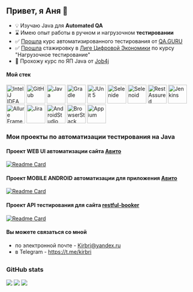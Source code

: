 ## Привет, я Аня 👋

- 💡 Изучаю Java для **Automated QA**
- ⌛️ Имею опыт работы в ручном и нагрузочном **тестировании**
- ✅ [Прошла](certificate/Certificate_qaguru_2.png) курс автоматизированного тестирования от [QA.GURU](https://qa.guru/java)
- ✅ [Прошла](certificate/Certificate_Digital_Economy_League.png) стажировку в [Лиге Цифровой Экономики](https://www.digitalleague.ru) по курсу "Нагрузочное тестирование"
- 🔄 Прохожу курс по ЯП Java от [Job4j](https://job4j.ru/)

#### Мой стек

<p align="left">
<a href="https://www.jetbrains.com/idea/"><img alt="InteliJ IDEA" height="50" src="https://cdn.jsdelivr.net/gh/devicons/devicon@latest/icons/intellij/intellij-original.svg" width="50"/></a>
<a href="https://github.com/"><img alt="GitHub" height="50" src="https://cdn.jsdelivr.net/gh/devicons/devicon@latest/icons/github/github-original.svg" width="50"/></a>  
<a href="https://www.java.com/"><img alt="Java" height="50" src="https://cdn.jsdelivr.net/gh/devicons/devicon@latest/icons/java/java-original.svg" width="50"/></a>
<a href="https://gradle.org/"><img alt="Gradle" height="50" src="https://cdn.jsdelivr.net/gh/devicons/devicon@latest/icons/gradle/gradle-original.svg" width="50"/></a>  
<a href="https://junit.org/junit5/"><img alt="JUnit 5" height="50" src="https://cdn.jsdelivr.net/gh/devicons/devicon@latest/icons/junit/junit-original.svg" width="50"/></a>
<a href="https://selenide.org/"><img alt="Selenide" height="50" src="https://avatars.githubusercontent.com/u/43955696?s=200&v=4" width="50"/></a>
<a href="https://aerokube.com/selenoid/"><img alt="Selenoid" height="50" src="https://avatars.githubusercontent.com/u/26328913?s=200&v=4" width="50"/></a>
<a href="https://rest-assured.io/"><img alt="RestAssured" height="50" src="https://rest-assured.io/img/logo-transparent.png" width="50"/></a>
<a href="https://www.jenkins.io/"><img alt="Jenkins" height="50" src="https://cdn.jsdelivr.net/gh/devicons/devicon@latest/icons/jenkins/jenkins-original.svg" width="50"/></a>
<a href="https://github.com/allure-framework"><img alt="Allure Framework" height="50" src="https://avatars.githubusercontent.com/u/5879127?s=200&v=4" width="50"/></a>
<a href="https://www.atlassian.com/software/jira"><img alt="Jira" height="50" src="https://cdn.jsdelivr.net/gh/devicons/devicon@latest/icons/jira/jira-original.svg" width="50"/></a>  
<a href="https://developer.android.com/studio"><img alt="AndroidStudio" height="50" src="https://upload.wikimedia.org/wikipedia/commons/thumb/5/51/Android_Studio_Logo_2024.svg/160px-Android_Studio_Logo_2024.svg.png" width="50"/></a>
<a href="https://www.browserstack.com/"><img alt="BrowserStack" height="50" src="https://avatars.githubusercontent.com/u/1119453?s=200&v=4" width="50"/></a>
<a href="https://appium.io/"><img alt="Appium" height="50" src="https://appium.io/docs/en/latest/assets/images/appium-logo-white.png" width="50" /></a>
</p>


### Мои проекты по автоматизации тестирования на Java
  
#### Проект WEB UI автоматизации сайта [Авито](https://www.avito.ru/)
[![Readme Card](https://github-readme-stats.vercel.app/api/pin/?username=Kirbri&repo=DiplomaWebProject)](https://github.com/Kirbri/DiplomaWebProject)

#### Проект MOBILE ANDROID автоматизации для приложения [Авито](https://www.avito.ru/apps)
[![Readme Card](https://github-readme-stats.vercel.app/api/pin/?username=Kirbri&repo=DiplomaMobileProject)](https://github.com/Kirbri/DiplomaMobileProject)

#### Проект API тестирования для сайта [restful-booker](https://restful-booker.herokuapp.com/)
[![Readme Card](https://github-readme-stats.vercel.app/api/pin/?username=Kirbri&repo=DiplomaAPIProject)](https://github.com/Kirbri/DiplomaAPIProject)


#### Вы можете связаться со мной
- по электронной почте - Kirbri@yandex.ru  
- в Telegram - https://t.me/kirbri

##
### GitHub stats  
  
![](https://github-profile-summary-cards.vercel.app/api/cards/stats?username=Kirbri)
![](https://github-profile-summary-cards.vercel.app/api/cards/repos-per-language?username=Kirbri)
![](https://github-profile-summary-cards.vercel.app/api/cards/profile-details?username=Kirbri)
